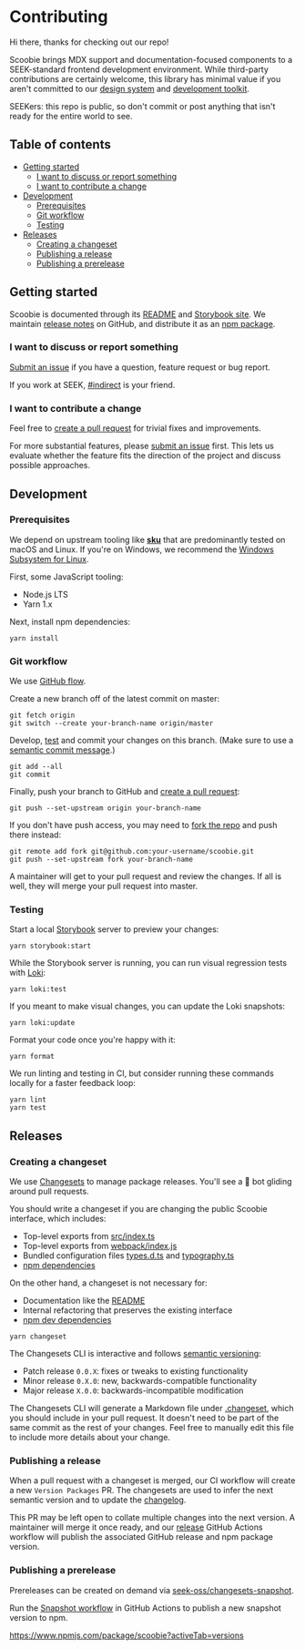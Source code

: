 # Contributing

Hi there, thanks for checking out our repo!

Scoobie brings MDX support and documentation-focused components to a SEEK-standard frontend development environment.
While third-party contributions are certainly welcome,
this library has minimal value if you aren't committed to our [design system] and [development toolkit].

SEEKers: this repo is public,
so don't commit or post anything that isn't ready for the entire world to see.

## Table of contents

- [Getting started](#getting-started)
  - [I want to discuss or report something](#i-want-to-discuss-or-report-something)
  - [I want to contribute a change](#i-want-to-contribute-a-change)
- [Development](#development)
  - [Prerequisites](#prerequisites)
  - [Git workflow](#git-workflow)
  - [Testing](#testing)
- [Releases](#releases)
  - [Creating a changeset](#creating-a-changeset)
  - [Publishing a release](#publishing-a-release)
  - [Publishing a prerelease](#publishing-a-prerelease)

## Getting started

Scoobie is documented through its [README](/README.md) and [Storybook site].
We maintain [release notes] on GitHub,
and distribute it as an [npm package].

### I want to discuss or report something

[Submit an issue] if you have a question, feature request or bug report.

If you work at SEEK, [#indirect] is your friend.

### I want to contribute a change

Feel free to [create a pull request] for trivial fixes and improvements.

For more substantial features, please [submit an issue] first.
This lets us evaluate whether the feature fits the direction of the project and discuss possible approaches.

## Development

### Prerequisites

We depend on upstream tooling like **[sku]** that are predominantly tested on macOS and Linux.
If you're on Windows, we recommend the [Windows Subsystem for Linux].

First, some JavaScript tooling:

- Node.js LTS
- Yarn 1.x

Next, install npm dependencies:

```shell
yarn install
```

### Git workflow

We use [GitHub flow](https://guides.github.com/introduction/flow/).

Create a new branch off of the latest commit on master:

```shell
git fetch origin
git switch --create your-branch-name origin/master
```

Develop, [test](#testing) and commit your changes on this branch.
(Make sure to use a [semantic commit message](#writing-a-semantic-commit-message).)

```shell
git add --all
git commit
```

Finally, push your branch to GitHub and [create a pull request]:

```shell
git push --set-upstream origin your-branch-name
```

If you don't have push access,
you may need to [fork the repo] and push there instead:

```shell
git remote add fork git@github.com:your-username/scoobie.git
git push --set-upstream fork your-branch-name
```

A maintainer will get to your pull request and review the changes.
If all is well, they will merge your pull request into master.

### Testing

Start a local [Storybook] server to preview your changes:

```shell
yarn storybook:start
```

While the Storybook server is running,
you can run visual regression tests with [Loki]:

```shell
yarn loki:test
```

If you meant to make visual changes,
you can update the Loki snapshots:

```shell
yarn loki:update
```

Format your code once you're happy with it:

```shell
yarn format
```

We run linting and testing in CI,
but consider running these commands locally for a faster feedback loop:

```shell
yarn lint
yarn test
```

## Releases

### Creating a changeset

We use [Changesets] to manage package releases.
You'll see a 🦋 bot gliding around pull requests.

You should write a changeset if you are changing the public Scoobie interface,
which includes:

- Top-level exports from [src/index.ts](/src/index.ts)
- Top-level exports from [webpack/index.js](/webpack/index.js)
- Bundled configuration files [types.d.ts](/types.d.ts) and [typography.ts](/typography.ts)
- [npm dependencies](/package.json)

On the other hand,
a changeset is not necessary for:

- Documentation like the [README](README.md)
- Internal refactoring that preserves the existing interface
- [npm dev dependencies](https://github.com/seek-oss/scoobie/blob/master/package.json)

```shell
yarn changeset
```

The Changesets CLI is interactive and follows [semantic versioning]:

- Patch release `0.0.X`: fixes or tweaks to existing functionality
- Minor release `0.X.0`: new, backwards-compatible functionality
- Major release `X.0.0`: backwards-incompatible modification

The Changesets CLI will generate a Markdown file under [.changeset](https://github.com/seek-oss/scoobie/tree/master/.changeset),
which you should include in your pull request.
It doesn't need to be part of the same commit as the rest of your changes.
Feel free to manually edit this file to include more details about your change.

### Publishing a release

When a pull request with a changeset is merged,
our CI workflow will create a new `Version Packages` PR.
The changesets are used to infer the next semantic version and to update the [changelog].

This PR may be left open to collate multiple changes into the next version.
A maintainer will merge it once ready,
and our [release](https://github.com/seek-oss/scoobie/blob/master/.github/workflows/release.yml) GitHub Actions workflow will publish the associated GitHub release and npm package version.

### Publishing a prerelease

Prereleases can be created on demand via [seek-oss/changesets-snapshot].

Run the [Snapshot workflow] in GitHub Actions to publish a new snapshot version to npm.

<https://www.npmjs.com/package/scoobie?activeTab=versions>

[#indirect]: https://seekchat.slack.com/channels/indirect
[changelog]: CHANGELOG.md
[changesets]: https://github.com/atlassian/changesets
[create a pull request]: https://github.com/seek-oss/scoobie/compare
[design system]: https://github.com/seek-oss/braid-design-system
[development toolkit]: https://github.com/seek-oss/sku
[fork the repo]: https://github.com/seek-oss/scoobie/fork
[loki]: https://loki.js.org/
[npm package]: https://www.npmjs.com/package/scoobie
[release notes]: https://github.com/seek-oss/scoobie/releases
[seek-oss/changesets-snapshot]: https://github.com/seek-oss/changesets-snapshot
[semantic versioning]: https://semver.org/
[sku.config.js]: https://github.com/seek-oss/scoobie#skuconfigjs
[sku]: https://github.com/seek-oss/sku
[snapshot workflow]: https://github.com/seek-oss/scoobie/actions/workflows/snapshot.yml
[squash our commits]: https://github.blog/2016-04-01-squash-your-commits/
[storybook site]: https://seek-oss.github.io/scoobie/
[storybook]: https://storybook.js.org/
[submit an issue]: https://github.com/seek-oss/scoobie/issues/new/choose
[windows subsystem for linux]: https://en.wikipedia.org/wiki/Windows_Subsystem_for_Linux
